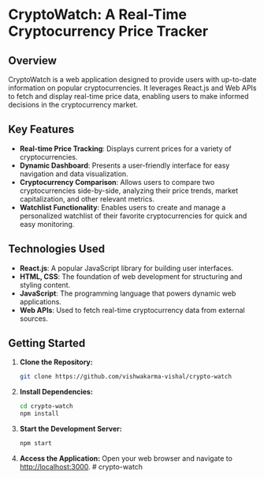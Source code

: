 # CryptoWatch: A Real-Time Cryptocurrency Price Tracker

## Overview

CryptoWatch is a web application designed to provide users with up-to-date information on popular cryptocurrencies. It leverages React.js and Web APIs to fetch and display real-time price data, enabling users to make informed decisions in the cryptocurrency market.

## Key Features

- **Real-time Price Tracking**: Displays current prices for a variety of cryptocurrencies.
- **Dynamic Dashboard**: Presents a user-friendly interface for easy navigation and data visualization.
- **Cryptocurrency Comparison**: Allows users to compare two cryptocurrencies side-by-side, analyzing their price trends, market capitalization, and other relevant metrics.
- **Watchlist Functionality**: Enables users to create and manage a personalized watchlist of their favorite cryptocurrencies for quick and easy monitoring.

## Technologies Used

- **React.js**: A popular JavaScript library for building user interfaces.
- **HTML, CSS**: The foundation of web development for structuring and styling content.
- **JavaScript**: The programming language that powers dynamic web applications.
- **Web APIs**: Used to fetch real-time cryptocurrency data from external sources.

## Getting Started

1. **Clone the Repository:**

    ```bash
    git clone https://github.com/vishwakarma-vishal/crypto-watch
    ```

2. **Install Dependencies:**

    ```bash
    cd crypto-watch
    npm install
    ```

3. **Start the Development Server:**

    ```bash
    npm start
    ```

4. **Access the Application:**
   Open your web browser and navigate to [http://localhost:3000](http://localhost:3000).
#   c r y p t o - w a t c h  
 